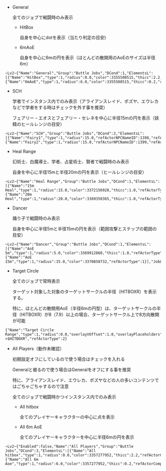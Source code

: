 * General

  全てのジョブで戦闘時のみ表示

  * HitBox

    自身を中心にdotを表示（当たり判定の目安)

  * 6mAoE

    自身を中心に6mの円を表示（ほとんどの散開用のAoEのサイズは半径6m）

```
~Lv2~{"Name":"General","Group":"Buttle Jobs","DCond":1,"ElementsL":[{"Name":"HitBox","type":1,"radius":0.0,"color":3355508515,"thicc":2.2,"refActorType":1},{"Name":"6mAoE","type":1,"radius":6.0,"color":3355508515,"thicc":0.2,"refActorType":1}]}
```

* SCH

  学者でインスタンス内でのみ表示（アライアンスレイド、ボズヤ、エウレカなどで学者をする時はチェックを外す事を推奨）

  フェアリー・エオスとフェアリー・セレネを中心に半径15mの円を表示（妖精のヒールレンジの目安）

```
~Lv2~{"Name":"SCH","Group":"Buttle Jobs","DCond":2,"ElementsL":[{"Name":"Fairy1","type":1,"radius":15.0,"refActorNPCNameID":1398,"refActorComparisonType":6},{"Name":"Fairy2","type":1,"radius":15.0,"refActorNPCNameID":1399,"refActorComparisonType":6}],"JobLock":268435456}
```

* Heal Range

  幻術士、白魔導士、学者、占星術士、賢者で戦闘時のみ表示

  自身を中心に半径15mと半径20mの円を表示（ヒールレンジの目安）

```
~Lv2~{"Name":"Heal Range","Group":"Buttle Jobs","DCond":1,"ElementsL":[{"Name":"15m Heal","type":1,"radius":15.0,"color":3372156928,"thicc":1.0,"refActorType":1},{"Name":"20m Heal","type":1,"radius":20.0,"color":3369350365,"thicc":1.0,"refActorType":1}],"JobLock":1108386775104}
```

* Dancer

  踊り子で戦闘時のみ表示

  自身を中心に半径5mと半径15mの円を表示（範囲攻撃とステップの範囲の目安）

```
~Lv2~{"Name":"Dancer","Group":"Buttle Jobs","DCond":1,"ElementsL":[{"Name":"AoE 5m","type":1,"radius":5.0,"color":3369912860,"thicc":1.0,"refActorType":1},{"Name":"AoE 15m","type":1,"radius":15.0,"color":3370858732,"refActorType":1}],"JobLock":274877906944}
```

* Target Circle

  全てのジョブで常時表示

  ターゲット対象した対象のターゲットサークルの半径（HITBOXR）を表示する。

  特に、ほとんどの散開用AoE（半径6mの円型）は、ターゲットサークルの半径（HITBOXR）が8（7.9）以上の場合、ターゲットサークル上で8方向散開が可能

```
{"Name":"Target Circle Range","type":1,"radius":0.0,"overlayVOffset":1.0,"overlayPlaceholders":true,"overlayText":"HITBOXR->$HITBOXR","refActorType":2}
```

* All Players（動作未確認）

  初期設定オフにしているので使う場合はチェックを入れる

  Generalと被るので使う場合はGeneralをオフにする事を推奨

  特に、アライアンスレイド、エウレカ、ボズヤなどの人の多いコンテンツではごちゃごちゃするので注意

  全てのジョブで戦闘時かつインスタンス内でのみ表示

  * All hitbox

    全てのプレイヤーキャラクターの中心に点を表示

  * All 6m AoE

    全てのプレイヤーキャラクターを中心に半径6mの円を表示

```
~Lv2~{"Enabled":false,"Name":"All Players","Group":"Buttle Jobs","DCond":3,"ElementsL":[{"Name":"All hitbox","type":1,"radius":0.0,"color":3357277952,"thicc":2.2,"refActorComparisonType":4},{"Name":"All 6m Aoe","type":1,"radius":6.0,"color":3357277952,"thicc":0.2,"refActorComparisonType":4}]}
```
